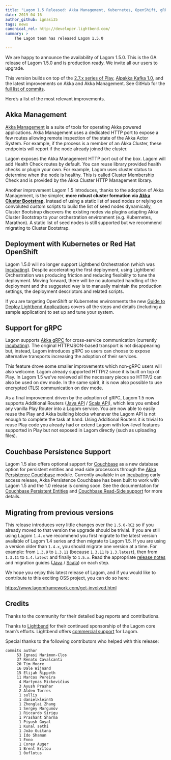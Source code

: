 ```yaml
---
title: "Lagom 1.5 Released: Akka Management, Kubernetes, OpenShift, gRPC, Couchbase and more"
date: 2019-04-16
author_github: ignasi35
tags: news
canonical_rel: http://developer.lightbend.com/
summary: >
    The Lagom team has released Lagom 1.5.0

---
```


We are happy to announce the availability of Lagom 1.5.0. This is the GA release of Lagom 1.5.0 and is production ready. We invite all our users to upgrade.

This version builds on top of the [2.7.x series of Play](https://blog.playframework.com/play-2-7-0-is-here/), [Alpakka Kafka 1.0](https://akka.io/blog/news/2019/02/28/alpakka-kafka-1.0-released), and the latest improvements on Akka and Akka Management. See GitHub for the [full list of commits](https://github.com/lagom/lagom/compare/1.4.11...1.5.0). 

Here’s a list of the most relevant improvements.

## Akka Management

[Akka Management](https://developer.lightbend.com/docs/akka-management/current/) is a suite of tools for operating Akka powered applications. Akka Management uses a dedicated HTTP port to expose a few routes allowing remote inspection of the state of the Akka Actor System. For example, if the process is a member of an Akka Cluster, these endpoints will report if the node already joined the cluster.

Lagom exposes the Akka Management HTTP port out of the box. Lagom will add Health Check routes by default. You can reuse library provided health checks or plugin your own. For example, Lagom uses cluster status to determine when the node is healthy. This is called Cluster Membership Check and is provided by the Akka Cluster HTTP Management library.

Another improvement Lagom 1.5 introduces, thanks to the adoption of Akka Management, is the simpler, **more robust cluster formation via [Akka Cluster Bootstrap](https://developer.lightbend.com/docs/akka-management/current/bootstrap/)**. Instead of using a static list of seed nodes or relying on convoluted custom scripts to build the list of seed nodes dynamically, Cluster Bootstrap discovers the existing nodes via plugins adapting Akka Cluster Bootstrap to your orchestration environment (e.g. Kubernetes, Marathon). A static list of seed nodes is still supported but we recommend migrating to Cluster Bootstrap.

## Deployment with Kubernetes or Red Hat OpenShift

Lagom 1.5.0 will no longer support Lightbend Orchestration (which was [Incubating](https://developer.lightbend.com/docs/reactive-platform/2.0/support-terminology/index.html#incubating)). Despite accelerating the first deployment, using Lightbend Orchestration was producing friction and reducing flexibility to tune the deployment. Moving forward, there will be no automated handling of the deployment and the suggested way is to manually maintain the production settings, the deployment descriptors and related scripts.

If you are targeting OpenShift or Kubernetes environments the new [Guide to Deploy Lightbend Applications](https://developer.lightbend.com/guides/openshift-deployment/) covers all the steps and details (including a sample application) to set up and tune your system.

## Support for gRPC 

Lagom supports [Akka gRPC](https://developer.lightbend.com/docs/akka-grpc/current/) for cross-service communication (currently [incubating](https://developer.lightbend.com/docs/reactive-platform/2.0/support-terminology/index.html#incubating)). The original HTTP/JSON-based transport is not disappearing but, instead, Lagom introduces gRPC so users can choose to expose alternative transports increasing the adoption of their services.

This feature drove some smaller improvements which non-gRPC users will also welcome.
Lagom already supported HTTP/2 since it is built on top of Play. In Lagom 1.5 we’ve reviewed all the necessary pieces so HTTP/2 can also be used on dev mode. In the same spirit, it is now also possible to use encrypted (TLS) communication on dev mode. 

As a final improvement driven by the adoption of gRPC, Lagom 1.5 now supports Additional Routers ([Java API](https://www.lagomframework.com/documentation/1.5.x/java/AdditionalRouters.html) / [Scala API](https://www.lagomframework.com/documentation/1.5.x/scala/AdditionalRouters.html)), which lets you embed any vanilla Play Router into a Lagom service. You are now able to easily reuse the Play and Akka building blocks whenever the Lagom API is not enough to complete the task at hand. Using Additional Routers it is trivial to reuse Play code you already had or extend Lagom with low-level features supported in Play but not exposed in Lagom directly (such as uploading files).

## Couchbase Persistence Support

Lagom 1.5 also offers optional support for [Couchbase](https://www.couchbase.com/) as a new database option for persistent entities and read side processors through the [Akka Persistence Couchbase](https://doc.akka.io/docs/akka-persistence-couchbase/current/) module. Currently available in an [Incubating](https://developer.lightbend.com/docs/reactive-platform/2.0/support-terminology/index.html#incubating) early access release, Akka Persistence Couchbase has been built to work with Lagom 1.5 and the 1.0 release is coming soon. See the documentation for [Couchbase Persistent Entities](https://doc.akka.io/docs/akka-persistence-couchbase/current/lagom-persistent-entity.html) and [Couchbase Read-Side support](https://doc.akka.io/docs/akka-persistence-couchbase/current/lagom-read-side.html) for more details.


## Migrating from previous versions

This release introduces very little changes over the `1.5.0-RC2` so if you already moved to that version the upgrade should be trivial. If you are still using Lagom `1.4.x` we recommend you first migrate to the latest version available of Lagom 1.4 series and then migrate to Lagom 1.5. If you are using a version older than `1.4.x`, you should migrate one version at a time. For example: from `1.3.9` to `1.3.11` (because `1.3.11` is `1.3.latest`), then from `1.3.11` to `1.4.latest` and finally to `1.5.x`. Read the appropriate [release notes](https://github.com/lagom/lagom/releases) and migration guides ([Java](https://www.lagomframework.com/documentation/latest/java/Migration15.html) / [Scala](https://www.lagomframework.com/documentation/latest/scala/Migration15.html)) on each step.

We hope you enjoy this latest release of Lagom, and if you would like to contribute to this exciting OSS project, you can do so here: 

https://www.lagomframework.com/get-involved.html

## Credits

Thanks to the community for their detailed bug reports and contributions.

Thanks to [Lightbend](https://www.lightbend.com/) for their continued sponsorship of the Lagom core team’s efforts. Lightbend offers [commercial support](https://www.lightbend.com/subscription) for Lagom.

Special thanks to the following contributors who helped with this release:

```
commits author    
     53 Ignasi Marimon-Clos
     37 Renato Cavalcanti
     20 Tim Moore
     16 Dale Wijnand
     15 Elijah Rippeth
     11 Marcos Pereira
      4 Martynas Mickevičius
      3 Ayush Prashar
      2 Alden Torres
      1 sullis
      1 danielklein45
      1 Zhonglai Zhang
      1 Sergey Morgunov
      1 Riccardo Sirigu
      1 Prashant Sharma
      1 Piyush Goyal
      1 Kunal sethi
      1 João Guitana
      1 Ido Shamun
      1 Enno
      1 Corey Auger
      1 Brent Eritou
      1 0xflotus
```
